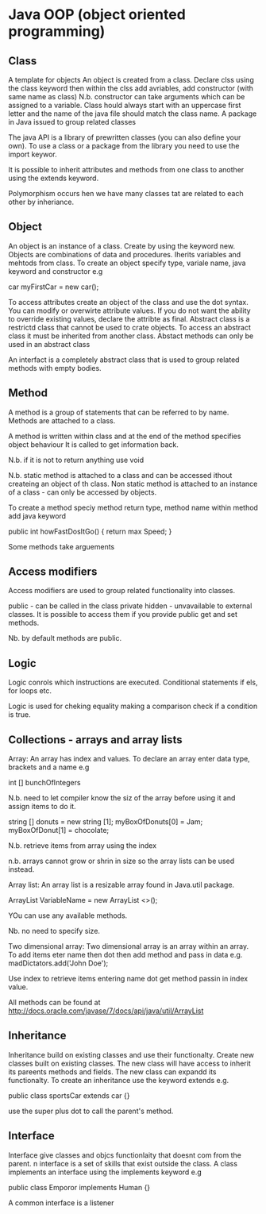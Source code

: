 Java OOP (object oriented programming)
=======================================
Class
------
A template for objects An object is created from a class. Declare clss using the class keyword then within the clss add avriables, add constructor (with same name as class) 
N.b. constructor can take arguments which can be assigned to a variable. Class hould always start with an uppercase first letter and the name of the java file should match 
the class name. A package in Java issued to group related classes

The java API is a library of prewritten classes (you can also define your own). To use a class or a package from the library you need to use the import keywor. 

It is possible to inherit attributes and methods from one class to another using the extends keyword.

Polymorphism occurs hen we have many classes tat are related to each other by inheriance.

Object
------
An object is an instance of a class. Create by using the keyword new. Objects are combinations of data and procedures.  Iherits variables and mehtods from class.  To create an 
object specify type, variale name, java keyword and constructor e.g

car myFirstCar = new car();

To access attributes create an object of the class and use the dot syntax. You can modify or overwirte attribute values. If you do not want the ability to override existing 
values, declare the attribte as final. Abstract class is a restrictd class that cannot be used to crate objects. To access an abstract class it must be inherited from
another class. Abstact methods can only be used in an abstract class

An interfact is a completely abstract class that is used to group related methods with empty bodies.

Method
------
A method is a group of statements that can be referred to by name. Methods are attached to a class.

A method is written within class and at the end of the method specifies object behaviour It is called to get information back.

N.b. if it is not to return anything use void

N.b. static method is attached to a class and can be accessed ithout createing an object of th class. Non static method is attached to an instance of a class - can only be accessed
by objects.

To create a method speciy method return type, method name within method add java keyword

public int howFastDosItGo() {
     return max Speed;
}

Some methods take arguements

Access modifiers
-----------------
Access modifiers are used to group related functionality into classes. 

public - can be called in the class
private
hidden - unvavailable to external classes. It is possible to access them if you provide public get and set methods.

Nb. by default methods are public.

Logic
------
Logic conrols which instructions are executed. Conditional statements if els, for loops etc.

Logic is used for 
cheking equality
making a comparison
check if a condition is true.

Collections - arrays and array lists
--------------------------------------
Array:
An array has index and values. To declare an array enter data type, brackets and a name e.g

int [] bunchOfIntegers

N.b. need to let compiler know the siz of the array before using it and assign items to do it.

string [] donuts = new string [1];
myBoxOfDonuts[0] = Jam;
myBoxOfDonut[1] = chocolate;

N.b. retrieve items from array using the index

n.b. arrays cannot grow or shrin in size so the array lists can be used instead.

Array list:
An array list is a resizable array found in Java.util package.

ArrayList <Type> VariableName = new ArrayList <>();

YOu can use any available methods.

Nb. no need to specify size.

Two dimensional array:
Two dimensional array is an array within an array. To add items eter name then dot then add method and pass in data e.g.
madDictators.add('John Doe');

Use index to retrieve items entering name dot get method passin in index value.

All methods can be found at http://docs.oracle.com/javase/7/docs/api/java/util/ArrayList

Inheritance
---------------
Inheritance build on existing classes and use their functionalty. Create new classes built on existing classes. The new class will have access to inherit
its pareents methods and fields. The new class can expandd its functionalty.  To create an inheritance use the keyword extends e.g. 

public class sportsCar extends car {}

use the super plus dot to call the parent's method.

Interface
----------
Interface give classes and objcs functionlaity that doesnt com from the parent. n interface is a set of skills that exist outside the class.  A class implements an interface using the implements keyword e.g

public class Emporor implements Human {}

A common interface is a listener

